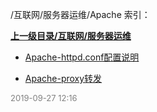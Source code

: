 /互联网/服务器运维/Apache 索引：


**[上一级目录/互联网/服务器运维](/互联网/服务器运维/index.md)**

- [Apache-httpd.conf配置说明](/互联网/服务器运维/Apache/Apache-httpd.conf配置说明.md)

- [Apache-proxy转发](/互联网/服务器运维/Apache/Apache-proxy转发.md)


<font size=2 color='grey'> 2019-09-27 12:16 </font>